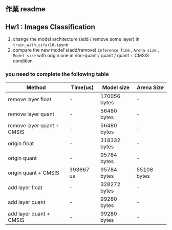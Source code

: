 ## 作業 readme

## Hw1 : Images Classification 
1. change the model architecture (add / remove some layer) in `train_with_cifar10.ipynb`
2. compare the new model's(add/remove) `Inference Time` , `Arena size` , `Model size` with origin one in non-quant / quant / quant + CMSIS condition

### you need to complete the following table
| Method | Time(us) | Model size | Arena Size |
|--------------------|----------|------------|------------|
| remove layer float | - | 170056 bytes | - |
| remove layer quant | - | 56480 bytes | - |
| remove layer quant + CMSIS | - | 56480 bytes | - |
| origin float | - | 318332 bytes | - |
| origin quant | - | 95784 bytes | - |
| origin quant + CMSIS | 393667 us | 95784 bytes | 55108 bytes |
| add layer float | - | 328272 bytes | - |
| add layer quant | - | 99280 bytes | - |
| add layer quant + CMSIS | - | 99280 bytes | - |



